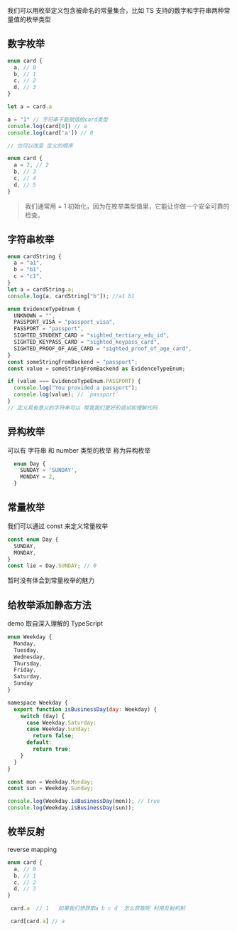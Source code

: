 我们可以用枚举定义包含被命名的常量集合，比如 TS 支持的数字和字符串两种常量值的枚举类型

## 数字枚举

```js
enum card {
  a, // 0
  b, // 1
  c, // 2
  d, // 3
}

let a = card.a

a = "1" // 字符串不能赋值给card类型
console.log(card[0]) // a
console.log(card['a']) // 0

// 也可以改变 定义的顺序

enum card {
  a = 2, // 2
  b, // 3
  c, // 4
  d, // 5
}
```

> 我们通常用 = 1 初始化，因为在枚举类型值里，它能让你做一个安全可靠的检查。

## 字符串枚举

```js
enum cardString {
  a = "a1",
  b = "b1",
  c = "c1",
}
let a = cardString.a;
console.log(a, cardString["b"]); //a1 b1
```

```js
enum EvidenceTypeEnum {
  UNKNOWN = "",
  PASSPORT_VISA = "passport_visa",
  PASSPORT = "passport",
  SIGHTED_STUDENT_CARD = "sighted_tertiary_edu_id",
  SIGHTED_KEYPASS_CARD = "sighted_keypass_card",
  SIGHTED_PROOF_OF_AGE_CARD = "sighted_proof_of_age_card",
}
const someStringFromBackend = "passport";
const value = someStringFromBackend as EvidenceTypeEnum;

if (value === EvidenceTypeEnum.PASSPORT) {
  console.log("You provided a passport");
  console.log(value); // `passport`
}
// 定义具有意义的字符串可以 帮我我们更好的调试和理解代码
```

## 异构枚举

可以有 字符串 和 number 类型的枚举 称为异构枚举

```js
  enum Day {
    SUNDAY = 'SUNDAY',
    MONDAY = 2,
  }

```

## 常量枚举

我们可以通过 const 来定义常量枚举

```js
const enum Day {
  SUNDAY,
  MONDAY,
}
const lie = Day.SUNDAY; // 0
```

暂时没有体会到常量枚举的魅力

## 给枚举添加静态方法

demo 取自深入理解的 TypeScript

```js
enum Weekday {
  Monday,
  Tuesday,
  Wednesday,
  Thursday,
  Friday,
  Saturday,
  Sunday
}

namespace Weekday {
  export function isBusinessDay(day: Weekday) {
    switch (day) {
      case Weekday.Saturday:
      case Weekday.Sunday:
        return false;
      default:
        return true;
    }
  }
}

const mon = Weekday.Monday;
const sun = Weekday.Sunday;

console.log(Weekday.isBusinessDay(mon)); // true
console.log(Weekday.isBusinessDay(sun));
```

## 枚举反射

reverse mapping

```js
enum card {
  a, // 0
  b, // 1
  c, // 2
  d, // 3
}

 card.a  // 1   如果我们想获取a b c d  怎么获取呢 利用反射机制

 card[card.a] // a
```
